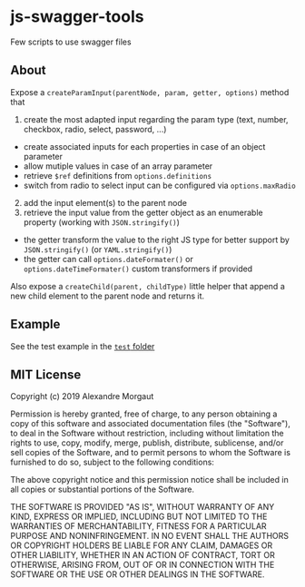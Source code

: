 # js-swagger-tools

Few scripts to use swagger files

## About

Expose a `createParamInput(parentNode, param, getter, options)` method that

1. create the most adapted input regarding the param type (text, number, checkbox, radio, select, password, ...)
  * create associated inputs for each properties in case of an object parameter
  * allow mutiple values in case of an array parameter
  * retrieve `$ref` definitions from `options.definitions`
  * switch from radio to select input can be configured via `options.maxRadio`
2. add the input element(s) to the parent node
3. retrieve the input value from the getter object as an enumerable property (working with `JSON.stringify()`)
  * the getter transform the value to the right JS type for better support by `JSON.stringify()` (or `YAML.stringify()`)
  * the getter can call `options.dateFormater()` or `options.dateTimeFormater()` custom transformers if provided

Also expose a `createChild(parent, childType)` little helper that append a new child element to the parent node and returns it.

## Example

See the test example in the [`test` folder](./test)

## MIT License

Copyright (c) 2019 Alexandre Morgaut

Permission is hereby granted, free of charge, to any person obtaining a copy
of this software and associated documentation files (the "Software"), to deal
in the Software without restriction, including without limitation the rights
to use, copy, modify, merge, publish, distribute, sublicense, and/or sell
copies of the Software, and to permit persons to whom the Software is
furnished to do so, subject to the following conditions:

The above copyright notice and this permission notice shall be included in all
copies or substantial portions of the Software.

THE SOFTWARE IS PROVIDED "AS IS", WITHOUT WARRANTY OF ANY KIND, EXPRESS OR
IMPLIED, INCLUDING BUT NOT LIMITED TO THE WARRANTIES OF MERCHANTABILITY,
FITNESS FOR A PARTICULAR PURPOSE AND NONINFRINGEMENT. IN NO EVENT SHALL THE
AUTHORS OR COPYRIGHT HOLDERS BE LIABLE FOR ANY CLAIM, DAMAGES OR OTHER
LIABILITY, WHETHER IN AN ACTION OF CONTRACT, TORT OR OTHERWISE, ARISING FROM,
OUT OF OR IN CONNECTION WITH THE SOFTWARE OR THE USE OR OTHER DEALINGS IN THE
SOFTWARE.
